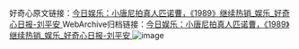 好奇心原文链接：[今日娱乐：小唐尼拍真人匹诺曹，《1989》继续热销_娱乐_好奇心日报-刘平安 ](https://www.qdaily.com/articles/11609.html)
WebArchive归档链接：[今日娱乐：小唐尼拍真人匹诺曹，《1989》继续热销_娱乐_好奇心日报-刘平安 ](http://web.archive.org/web/20190623170818/https://www.qdaily.com/articles/11609.html)
![image](http://ww3.sinaimg.cn/large/007d5XDply1g3waeeikiuj30u03vikjl)